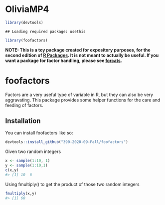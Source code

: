 OliviaMP4
================

``` r
library(devtools)
```

    ## Loading required package: usethis

``` r
library(foofactors)
```

<!-- README.md is generated from README.Rmd. Please edit that file -->

**NOTE: This is a toy package created for expository purposes, for the
second edition of [R Packages](https://r-pkgs.org). It is not meant to
actually be useful. If you want a package for factor handling, please
see [forcats](https://forcats.tidyverse.org).**

# foofactors

<!-- badges: start -->

<!-- badges: end -->

Factors are a very useful type of variable in R, but they can also be
very aggravating. This package provides some helper functions for the
care and feeding of factors.

## Installation

You can install foofactors like so:

``` r
devtools::install_github("390-2020-09-Fall/foofactors")
```

Given two random integers

``` r
x <- sample(1:10, 1)
y <- sample(1:10,1)
c(x,y)
#> [1] 10  6
```

Using fmultiply() to get the product of those two random integers

``` r
fmultiply(x,y)
#> [1] 60
```

